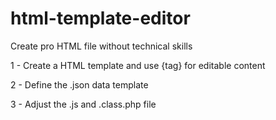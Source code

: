 # html-template-editor
Create pro HTML file without technical skills

1 - Create a HTML template and use {tag} for editable content

2 - Define the .json data template

3 - Adjust the .js and .class.php file
